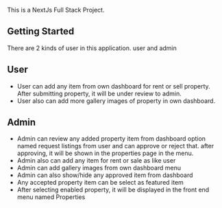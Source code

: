This is a NextJs Full Stack Project.

## Getting Started
There are 2 kinds of user in this application.
user and admin
## User
* User can add any item from own dashboard for rent or sell property. After submitting property, it will be under review to admin.
* User also can add more gallery images of property in own dashboard.
## Admin 
* Admin can review any added property item from dashboard option named request listings from user and can approve or reject that. after approving, it will be shown in the properties page in the menu.
* Admin also can add any item for rent or sale as like user
* Admin can add gallery images from own dashboard menu
* Admin can also show/hide any approved item from dashboard
* Any accepted property item can be select as featured item
* After selecting enabled property, it will be displayed in the front end menu named Properties
